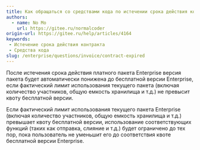 ```yaml
---
title: Как обращаться со средствами кода по истечении срока действия контракта
authors:
  - name: No Mo
    url: https://gitee.ru/normalcoder
origin-url: https://gitee.ru/help/articles/4164
keywords:
 - Истечение срока действия контракта
 - Средства кода
slug: /enterprise/questions/invoice/contract-expired
---
```


После истечения срока действия платного пакета Enterprise версия пакета будет автоматически понижена до бесплатной версии Enterprise, если фактический лимит использования текущего пакета (включая количество участников, общую емкость хранилища и т.д.) не превысит квоту бесплатной версии.

Если фактический лимит использования текущего пакета Enterprise (включая количество участников, общую емкость хранилища и т.д.) превышает квоту бесплатной версии, использование соответствующих функций (таких как отправка, слияние и т.д.) будет ограничено до тех пор, пока пользователь не уменьшит его до соответствия квоте бесплатной версии Enterprise.